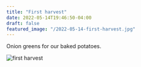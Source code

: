 ```yaml
---
title: "First harvest"
date: 2022-05-14T19:46:50-04:00
draft: false
featured_image: "/2022-05-14-first-harvest.jpg"
---
```


Onion greens for our baked potatoes.

![first harvest](/2022-05-14-first-harvest.jpg)
